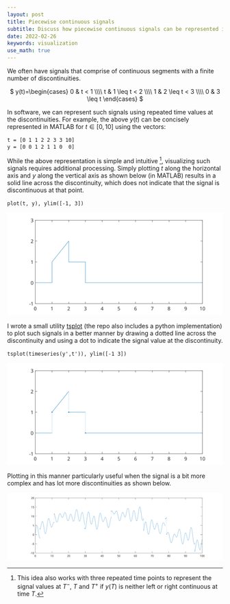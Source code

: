 ```yaml
---
layout: post
title: Piecewise continuous signals
subtitle: Discuss how piecewise continuous signals can be represented in software and how to visualize them.
date: 2022-02-26
keywords: visualization
use_math: true
---
```


We often have signals that comprise of continuous segments with a finite number of discontinuities.

<div align="center">
$
y(t)=\begin{cases}
0 & t < 1 \\\\
t & 1 \leq t < 2 \\\\
1 & 2 \leq t < 3 \\\\
0 & 3 \leq t
\end{cases}
$
</div>
  
In software, we can represent such signals using repeated time values at the discontinuities. For example, the above $y(t)$ can be concisely represented in MATLAB for $t\in[0,10]$ using the vectors:
```
t = [0 1 1 2 2 3 3 10]
y = [0 0 1 2 1 1 0  0]
```
While the above representation is simple and intuitive [^1], visualizing such signals requires additional processing. Simply plotting $t$ along the horizontal axis and $y$ along the vertical axis as shown below (in MATLAB) results in a solid line across the discontinuity, which does not indicate that the signal is discontinuous at that point.
```
plot(t, y), ylim([-1, 3])
```

<p align="center">
  <img src="/images/tsplot_img1.svg">
</p>

I wrote a small utility [tsplot](https://github.com/muraliyeddanapudi/tsplot) (the repo also includes a python implementation) to plot such signals in a better manner by drawing a dotted line across the discontinuity and using a dot to indicate the signal value at the discontinuity.
```
tsplot(timeseries(y',t')), ylim([-1 3])
```
<p align="center">
  <img src="/images/tsplot_img2.svg">
</p>

Plotting in this manner particularly useful when the signal is a bit more complex and has lot more discontinuities as shown below.
<p align="center">
  <img src="/images/tsplot_img3.svg">
</p>

[^1]: This idea also works with three repeated time points to represent the signal values at $T^-$, $T$ and $T^+$ if $y(T)$ is neither left or right continuous at time $T$.
